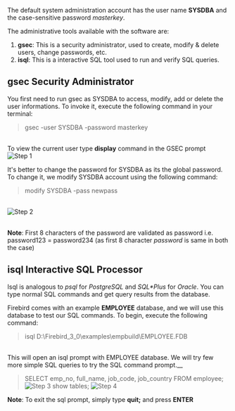 The default system administration account has the user name **SYSDBA** and the case-sensitive password *masterkey*.<br >

The administrative tools available with the software are:
1. **gsec**: This is a security administrator, used to create, modify & delete users, change passwords, etc.
2. **isql**: This is a interactive SQL tool used to run and verify SQL queries.

## gsec Security Administrator
You first need to run gsec as SYSDBA to access, modify, add or delete the user informations. To invoke it, execute the following command in your terminal:<br >
> gsec -user SYSDBA -password masterkey 

<br >To view the current user type **display** command in the GSEC prompt
![Step 1](https://github.com/krishna1401/FireBird3.0.4/blob/master/Getting%20Started/A1.png)

It's better to change the password for SYSDBA as its the global password. To change it, we modify SYSDBA account using the following command:<br >
> modify SYSDBA -pass newpass

<br >![Step 2](https://github.com/krishna1401/FireBird3.0.4/blob/master/Getting%20Started/A2.png)

<br >**Note**: First 8 characters of the password are validated as password i.e. password123 = password234 (as first 8 character *password* is same in both the case)

## isql Interactive SQL Processor
Isql is analogous to *psql* for *PostgreSQL* and *SQL\*Plus* for *Oracle*. You can type normal SQL commands and get query results from the database.<br >

Firebird comes with an example **EMPLOYEE** database, and we will use this database to test our SQL commands. To begin, execute the following command:<br >
> isql D:\Firebird_3_0\examples\empbuild\EMPLOYEE.FDB

<br >This will open an isql prompt with EMPLOYEE database. We will try few more simple SQL queries to try the SQL command prompt.__
> SELECT emp_no, full_name, job_code, job_country FROM employee;
![Step 3](https://github.com/krishna1401/FireBird3.0.4/blob/master/Getting%20Started/A3.png)
> show tables;
![Step 4](https://github.com/krishna1401/FireBird3.0.4/blob/master/Getting%20Started/A4.png)

**Note**: To exit the sql prompt, simply type **quit;** and press **ENTER**